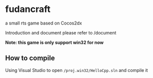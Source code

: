 # fudancraft
a small rts game based on Cocos2dx

Introduction and document please refer to /document 

**Note: this game is only support win32 for now**

## How to compile

Using Visual Studio to open `/proj.win32/HelloCpp.sln` and compile it


